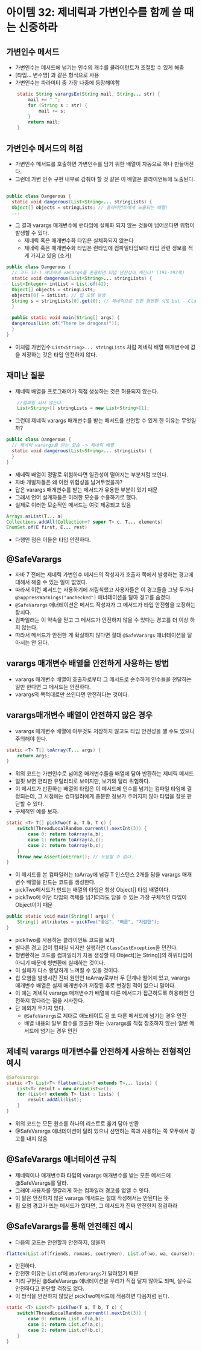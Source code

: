 # 아이템 32: 제네릭과 가변인수를 함께 쓸 때는 신중하라
## 가변인수 메서드
- 가변인수는 메서드에 넘기는 인수의 개수를 클라이턴트가 조절할 수 있게 해줌
- [타입... 변수명] 과 같은 형식으로 사용
- 가변인수는 파라미터 중 가장 나중에 등장해야함
```java
    static String varargsEx(String mail, String... str) {
        mail += " ";
        for (String s : str) {
            mail += s;
        }
        return mail;
    }
```

## 가변인수 메서드의 허점
- 가변인수 메서드를 호출하면 가변인수를 담기 위한 배열이 자동으로 하나 만들어진다.
- 그런데 가변 인수 구현 내부로 감춰야 할 것 같은 이 배열은 클라이언트에 노출된다.
```java
  
public class Dangerous {  
  static void dangerous(List<String>... stringLists) {  
  Object[] objects = stringLists; // 클라이언트에게 노출되는 배열!
  ...
```
- 그 결과 varargs 매개변수에 런타임에 실체화 되지 않는 것들이 넘어온다면 위험이 발생할 수 있다.
	- 제네릭 혹은 매개변수화 타입은 실체화되지 않는다
	- 제네릭 혹은 매개변수화 타입은 런타임에 컴파일타임보다 타입 관련 정보를 적게 가지고 있음 (소거)

```java
public class Dangerous {  
  // 코드 32-1 제네릭과 varargs를 혼용하면 타입 안전성이 깨진다! (191-192쪽)  
  static void dangerous(List<String>... stringLists) {  
  List<Integer> intList = List.of(42);  
  Object[] objects = stringLists;  
  objects[0] = intList; // 힙 오염 발생  
  String s = stringLists[0].get(0); // 제네릭으로 인한 형변환 시도 but - ClassCastException  
  }  
  
  public static void main(String[] args) {  
  dangerous(List.of("There be dragons!"));  
  }
}
```

- 이처럼 가변인수 `List<String>... stringLists` 처럼 제네릭 배열 매개변수에 값을 저장하는 것은  타입 안전하지 않다.

##  재미난 질문
- 제네릭 배열을 프로그래머가 직접 생성하는 것은 허용되지 않는다.
```java
	//컴파일 되지 않는다.
	List<String>[] stringLists = new List<String>[1];
```
- 그런데 제네릭 varargs 매개변수를 받는 메서드를 선언할 수 있게 한 이유는 무엇일까?

```java
public class Dangerous {  
  // 제네릭 varargs를 받는 모습 -> 제네릭 배열
  static void dangerous(List<String>... stringLists) {    
  }  
}
```
- 제네릭 배열이 정말로 위험하다면 일관성이 떨어지는 부분처럼 보인다.
- 자바 개발자들은 왜 이런 위험성을 남겨두었을까?
- 답은 varargs 매개변수를 받는 메서드가 유용한 부분이 있기 때문
- 그래서 언어 설계자들은 이러한 모순을 수용하기로 했다.
- 실제로 이러한 모순적인 메서드는 여럿 제공되고 있음

```java
Arrays.asList(T... a)
Collections.addAll(Collection<? super T> c, T... elements)
EnumSet.of(E first, E... rest)
```

- 다행인 점은 이들은 타입 안전하다.

## @SafeVarargs
- 자바 7 전에는 제네릭 가변인수 메서드의 작성자가 호출자 쪽에서 발생하는 경고에 대해서 해줄 수 있는 일이 없었다.
- 따라서 이런 메서드는 사용하기에 꺼림칙했고 사용자들은 이 경고들을 그냥 두거나`@SuppressWarnings("unchecked")` 애너테이션을 달아 경고를 숨겼다.
- `@SafeVarargs` 애너테이션은 메서드 작성자가 그 메서드가 타입 안전함을 보장하는 장치다.
- 컴파일러는 이 약속을 믿고 그 메서드가 안전하지 않을 수 있다는 경고를 더 이상 하지 않는다.
- 따라서 메서드가 안전한 게 확실하지 않다면 절대 `@SafeVarargs` 애너테이션을 달아서는 안 된다.

## varargs 매개변수 배열을 안전하게 사용하는 방법
- varargs 매개변수 배열이 호출자로부터 그 메서드로 순수하게 인수들을 전달하는 일만 한다면 그 메서드는 안전하다.
- varargs의 목적대로만 쓰인다면 안전하다는 것이다.
## varargs매개변수 배열이 안전하지 않은 경우
- varargs 매개변수 배열에 아무것도 저장하지 않고도 타입 안전성을 깰 수도 있으니 주의해야 한다.

```java
static <T> T[] toArray(T... args) {
	return args;
}
```

- 위의 코드는 가변인수로 넘어온 매개변수들을 배열에 담아 반환하는 제네릭 메서드
- 얼핏 보면 편리한 유틸리티로 보이지만, 보기와 달리 위험하다.
- 이 메서드가 반환하는 배열의 타입은 이 메서드에 인수를 넘기는 컴파일 타임에 결정되는데, 그 시점에는 컴파일러에게 충분한 정보가 주어지지 않아 타입을 잘못 판단할 수 있다.
- 구체적인 예를 보자.

```java
static <T> T[] pickTwo(T a, T b, T c) {
	switch(ThreadLocalRandom.current().nextInt(3)) {
		case 0: return toArray(a,b);
		case 1: return toArray(a,c);
		case 2: return toArray(b,c);
	}
	throw new AssertionError(); // 도달할 수 없다.
}
```
- 이 메서드를 본 컴파일러는 toArray에 넘길 T 인스턴스 2개를 담을 varargs 매개변수 배열을 만드는 코드를 생성한다.
- pickTwo메서드가 만드는 배열의 타입은 항상 Object[] 타입 배열이다.
- pickTwo에 어던 타입의 객체를 넘기더라도 담을 수 있는 가장 구체적인 타입이 Object이기 때문

```java
public static void main(String[] args) {
	String[] attributes = pickTwo("좋은", "빠른", "저렴한");
}
```
- pickTwo를 사용하는 클라이언트 코드를 보자
- 별다른 경고 없이 컴파일 되지만 실행하면 `ClassCastException`을 던진다.
- 형변환하는 코드를 컴파일러가 자동 생성할 때 Object[]는 String[]의 하위타입이 아니기 때문에 형변환에 실패하는 것이다.
- 이 실패가 다소 황당하게 느껴질 수 있을 것이다.
- 힙 오염을 발생시킨 진짜 원인인 toArray로부터 두 단계나 떨어져 있고, varargs 매개변수 배열은 실제 매개변수가 저장된 후로 변경된 적이 없으니 말이다.
- 이 예는 제네릭 varargs 매개변수가 배열에 다른 메서드가 접근하도록 허용하면 안전하지 않다라는 점을 시사한다.
- 단 예외가 두가지 있다.
	- `@SafeVarargs`로 제대로 애노테이트 된 또 다른 메서드에 넘기는 경우 안전
	- 배열 내용의 일부 함수를 호출만 하는 (varargs를 직접 참조하지 않는) 일반 메서드에 넘기는 경우 안전

## 제네릭 varargs 매개변수를 안전하게 사용하는 전형적인 예시

```java
@SafeVarargs
static <T> List<T> flatten(List<? extends T>... lists) {
	List<T> result = new ArrayList<>();
	for (List<? extends T> list : lists) {
		result.addAll(list);
	}
}
```

- 위의 코드는 모든 원소를 하나의 리스트로 옮겨 담아 반환
- @SafeVarargs 애너테이션이 달려 있으니 선언하는 쪽과 사용하는 쪽 모두에서 경고를 내지 않음

## @SafeVarargs 애너테이션 규칙
- 제네릭이나 매개변수화 타입의 varargs 매개변수를 받는 모든 메서드에 @SafeVarargs를 달라.
- 그래야 사용자를 헷갈리게 하는 컴파일러 경고를 없앨 수 잇다.
- 이 말은 안전하지 않은 varargs 메서드는 절대 작성해서는 안된다는 뜻
- 힙 오염 경고가 뜨는 메서드가 있다면, 그 메서드가 진짜 안전한지 점검하라

## @SafeVarargs를 통해 안전해진 예시 
- 다음의 코드는 안전할까 안전하지, 않을까
```java
flatten(List.of(friends, romans, coutrymen), List.of(wo, wa, course));
```
- 안전하다.
- 안전한 이유는 List.of에 `@SafeVarargs`가 달려있기 때문
- 미리 구현된 @SafeVarargs 애너테이션을 우리가 직접 달지 않아도 되며, 실수로 안전하다고 판단할 걱정도 없다.
- 이 방식을 안전하지 않았던 pickTwo메서드에 적용하면 다음처럼 된다.
```java
static <T> List<T> pickTwo(T a, T b, T c) {
	switch(ThreadLocalRandom.current().nextInt(3)) {
		case 0: return List.of(a,b);
		case 1: return List.of(a,c);
		case 2: return List.of(b,c);
	}
}
```
